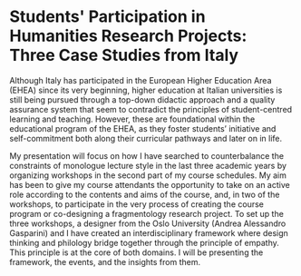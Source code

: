 # Students' Participation in Humanities Research Projects: Three Case Studies from Italy

Although Italy has participated in the European Higher Education Area (EHEA) since its very beginning, higher education at Italian universities is still being pursued through a top-down didactic approach and a quality assurance system that seem to contradict the principles of student-centred learning and teaching. However, these are foundational within the educational program of the EHEA, as they foster students’ initiative and self-commitment both along their curricular pathways and later on in life.

My presentation will focus on how I have searched to counterbalance the constraints of monologue lecture style in the last three academic years by organizing workshops in the second part of my course schedules. My aim has been to give my course attendants the opportunity to take on an active role according to the contents and aims of the course, and, in two of the workshops, to participate in the very process of creating the course program or co-designing a fragmentology research project. To set up the three workshops, a designer from the Oslo University (Andrea Alessandro Gasparini) and I have created an interdisciplinary framework where design thinking and philology bridge together through the principle of empathy. This principle is at the core of both domains. I will be presenting the framework, the events, and the insights from them.
